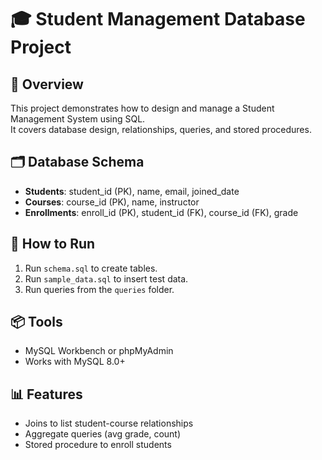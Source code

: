 # 🎓 Student Management Database Project

## 📌 Overview
This project demonstrates how to design and manage a Student Management System using SQL.  
It covers database design, relationships, queries, and stored procedures.

## 🗂️ Database Schema
- **Students**: student_id (PK), name, email, joined_date  
- **Courses**: course_id (PK), name, instructor  
- **Enrollments**: enroll_id (PK), student_id (FK), course_id (FK), grade  

## 🚀 How to Run
1. Run `schema.sql` to create tables.
2. Run `sample_data.sql` to insert test data.
3. Run queries from the `queries` folder.

## 📦 Tools
- MySQL Workbench or phpMyAdmin
- Works with MySQL 8.0+

## 📊 Features
- Joins to list student-course relationships
- Aggregate queries (avg grade, count)
- Stored procedure to enroll students
